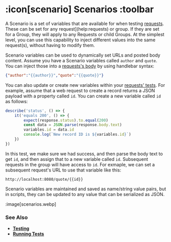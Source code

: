 # :icon[scenario] Scenarios :toolbar

A Scenario is a set of variables that are available for when testing [requests](help:requests).  These can be set for any request](help:requests) or group.  If they are set for a Group, they will apply to any Requests or child Groups.  At the simplest level, you can use this capability to inject different values into the same request(s), without having to modify them.

Scenario variables can be used to dynamically set URLs and posted body content.  Assume you have a Scenario variables called `author` and `quote`.  You can inject those into a 
[requests's body](help:requests/body) by using handlebar syntax:

```json
{"author":"{{author}}","quote":"{{quote}}"}
```

You can also update or create new variables within your [requests' tests](help:requests/test).  For example, assume that a web request to create a record returns a JSON payload with a property
called `id`.  You can create a new variable called `id` as follows:

```js
describe('status', () => {
    it('equals 200', () => {
        expect(response.status).to.equal(200)
        const data = JSON.parse(response.body.text)
        variables.id = data.id
        console.log(`New record ID is ${variables.id}`)
    })
})
```

In this test, we make sure we had success, and then parse the body text to get `id`, and then assign that to a new variable called `id`.  Subsequent requests in the group will have access to
`id`.  For exmaple, we can set a subsequent request's URL to use that variable like this:

```
http://localhost:8080/quote/{{id}}
```

Scenario variables are maintained and saved as name/string value pairs, but in scripts, they can be updated to any value that can be serialized as JSON.  

:image[scenarios.webp]

### See Also

* [**Testing**](help:testing)
* [**Running Tests**](help:running-tests)
